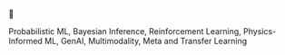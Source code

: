  👋 
 
 Probabilistic ML, Bayesian Inference, Reinforcement Learning, Physics-Informed ML, GenAI, Multimodality, Meta and Transfer Learning


